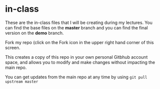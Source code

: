 # in-class
These are the in-class files that I will be creating during my lectures. You can find the base files on the **master** branch and you can find the final version on the **demo** branch.

Fork my repo (click on the Fork icon in the upper right hand corner of this screen. 

This creates a copy of this repo in your own personal Gitbhub account space, and allows you to modify and make changes without impacting the main repo.

You can get updates from the main repo at any time by using `git pull upstream master`
